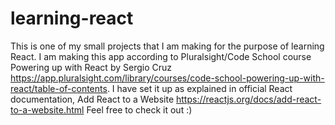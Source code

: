 # learning-react
This is one of my small projects that I am making for the purpose of learning React. 
I am  making this app according to Pluralsight/Code School course Powering up with React by Sergio Cruz https://app.pluralsight.com/library/courses/code-school-powering-up-with-react/table-of-contents.
I have set it up as explained in official React documentation, Add React to a Website https://reactjs.org/docs/add-react-to-a-website.html
Feel free to check it out :)
